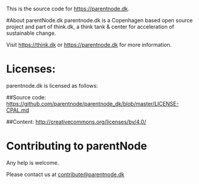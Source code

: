 This is the source code for https://parentnode.dk.

#About parentNode.dk
parentnode.dk is a Copenhagen based open source project and part of think.dk, a think tank & center for acceleration of sustainable change. 

Visit https://think.dk or https://parentnode.dk for more information.

# Licenses:
parentnode.dk is licensed as follows:

##Source code:
https://github.com/parentnode/parentnode_dk/blob/master/LICENSE-CPAL.md

##Content:
http://creativecommons.org/licenses/by/4.0/


# Contributing to parentNode

Any help is welcome. 

Please contact us at [contribute@parentnode.dk](mailto:contribute@parentnode.dk)
